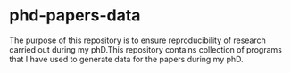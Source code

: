 # phd-papers-data
The purpose of this repository is to ensure reproducibility of research carried out during my phD.This repository contains collection of programs that I have used to generate data for the papers during my phD.
